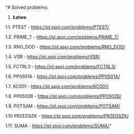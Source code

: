 "# Solved problems: 
1. **Łatwe**

1.1. PTEST - https://pl.spoj.com/problems/PTEST/

1.2. PRIME_T - https://pl.spoj.com/problems/PRIME_T/

1.3. RNO_DOD - https://pl.spoj.com/problems/RNO_DOD/

1.4. VSR - https://pl.spoj.com/problems/VSR/

1.5. FCTRL3 - https://pl.spoj.com/problems/FCTRL3/

1.6. PP0501A - https://pl.spoj.com/problems/PP0501A/

1.7. KC001 - https://pl.spoj.com/problems/KC001/

1.8. PP0502B - https://pl.spoj.com/problems/PP0502B/

1.9. POTSAM - https://pl.spoj.com/problems/POTSAM/

1.10 PRZEDSZK - https://pl.spoj.com/problems/PRZEDSZK/

1.11. SUMA - https://pl.spoj.com/problems/SUMA/" 
